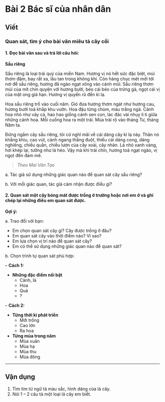 # Bài 2 Bác sĩ của nhân dân

## Viết

### Quan sát, tìm ý cho bài văn miêu tả cây cối

#### 1.  Đọc bài văn sau và trả lời câu hỏi:

**Sầu riêng**

Sầu riêng là loại trái quý của miền Nam. Hương vị nó hết sức đặc biệt, mùi thơm đậm, bay rất xa, lâu tan trong không khí. Còn hàng chục mét mới tới nơi để sầu riêng, hương đã ngào ngạt xông vào cánh mũi. Sầu riêng thơm mùi của mít chín quyện với hương bưởi, béo cái béo của trứng gà, ngọt cái vị của mật ong già hạn. Hương vị quyến rũ đến kì lạ.

Hoa sầu riêng trổ vào cuối năm. Gió đưa hương thơm ngát như hương cau, hương bưởi toả khắp khu vườn. Hoa đậu từng chùm, màu trắng ngà. Cánh hoa nhỏ như vảy cá, hao hao giống cánh sen con, lác đác vài nhụy li ti giữa những cánh hoa. Mỗi cuống hoa ra một trái. Mùa trái rộ vào tháng Tư, tháng Năm ta.

Đứng ngắm cây sầu riêng, tôi cứ nghĩ mãi về cái dáng cây kì lạ này. Thân nó khẳng khiu, cao vút, cành ngang thẳng đuột, thiếu cái dáng cong, dáng nghiêng, chiều quằn, chiều lượn của cây xoài, cây nhãn. Lá nhỏ xanh vàng, hơi khép lại, tưởng như lá héo. Vậy mà khi trái chín, hương toả ngạt ngào, vị ngọt đến đam mê.
> *Theo Mai Văn Tạo*

a. Tác giả sử dụng những giác quan nào để quan sát cây sầu riêng?

b. Với mỗi giác quan, tác giả cảm nhận được điều gì?

#### 2.  Quan sát một cây bóng mát được trồng ở trường hoặc nơi em ở và ghi chép lại những điều em quan sát được.
**Gợi ý:**

a. Trao đổi với bạn:
*   Em chọn quan sát cây gì? Cây được trồng ở đâu?
*   Em quan sát cây vào thời điểm nào? Vì sao?
*   Em lựa chọn vị trí nào để quan sát cây?
*   Em có thể sử dụng những giác quan nào để quan sát?

b. Chọn trình tự quan sát phù hợp:

– **Cách 1:**
   *   **Những đặc điểm nổi bật**
       *   Cành, lá
       *   Hoa
       *   Quả
       *   ?
       
– **Cách 2:**
   *   **Từng thời kì phát triển**
       *   Mới trồng
       *   Cao lớn
       *   Ra hoa
   *   **Từng mùa trong năm**
       *   Mùa xuân
       *   Mùa hạ
       *   Mùa thu
       *   Mùa đông

---

## Vận dụng

1.  Tìm tìm từ ngữ tả màu sắc, hình dáng của lá cây.
2.  Nói 1 – 2 câu tả một loại lá cây em biết.
